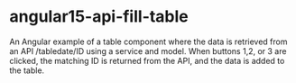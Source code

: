 # angular15-api-fill-table
An Angular example of a table component where the data is retrieved from an API /tabledate/ID using a service and model. When buttons 1,2, or 3  are clicked, the matching ID is returned from the API, and the data is added to the table.
